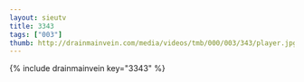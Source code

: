 ```yaml
--- 
layout: sieutv
title: 3343
tags: ["003"]
thumb: http://drainmainvein.com/media/videos/tmb/000/003/343/player.jpg
---
```

{% include drainmainvein key="3343" %} 
